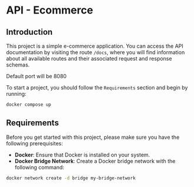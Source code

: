 # API - Ecommerce

## Introduction

This project is a simple e-commerce application. You can access the API documentation by visiting the route `/docs`, where you will find information about all available routes and their associated request and response schemas.

Default port will be 8080

To start a project, you should follow the `Requirements` section and begin by running:
```bash
docker compose up 
```

## Requirements

Before you get started with this project, please make sure you have the following prerequisites:

- **Docker**: Ensure that Docker is installed on your system.
- **Docker Bridge Network**: Create a Docker bridge network with the following command:

```bash
docker network create -d bridge my-bridge-network
